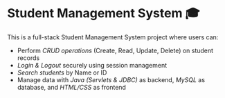 # Student Management System 🎓

This is a full-stack Student Management System project where users can:
- Perform *CRUD operations* (Create, Read, Update, Delete) on student records  
- *Login & Logout* securely using session management  
- *Search students* by Name or ID  
- Manage data with *Java (Servlets & JDBC)* as backend, *MySQL* as database, and *HTML/CSS* as frontend 
